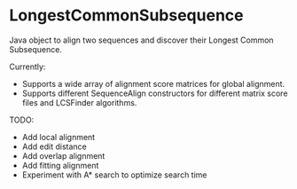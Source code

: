 # LongestCommonSubsequence

Java object to align two sequences and discover their Longest Common Subsequence.

Currently:
- Supports a wide array of alignment score matrices for global alignment.
- Supports different SequenceAlign constructors for different matrix score files and LCSFinder algorithms.

TODO:
- Add local alignment
- Add edit distance
- Add overlap alignment
- Add fitting alignment
- Experiment with A* search to optimize search time
